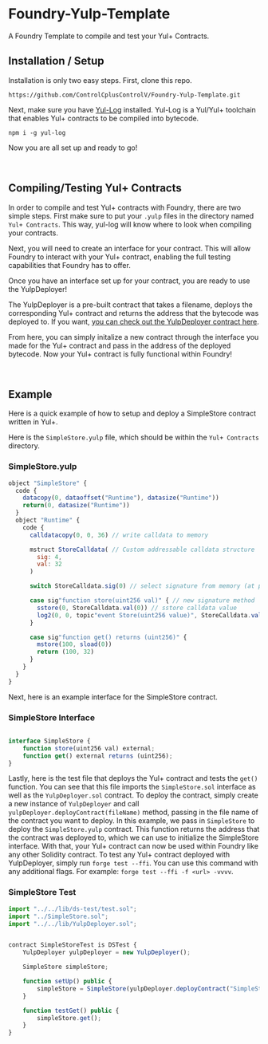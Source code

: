 # Foundry-Yulp-Template

A Foundry Template to compile and test your Yul+ Contracts.

## Installation / Setup

Installation is only two easy steps. First, clone this repo.

```
https://github.com/ControlCplusControlV/Foundry-Yulp-Template.git
```

Next, make sure you have [Yul-Log](https://github.com/ControlCplusControlV/Yul-Log) installed. Yul-Log is a Yul/Yul+ toolchain that enables Yul+ contracts to be compiled into bytecode.

```
npm i -g yul-log  
```

Now you are all set up and ready to go!

<br>

## Compiling/Testing Yul+ Contracts

In order to compile and test Yul+ contracts with Foundry, there are two simple steps. First make sure to put your `.yulp` files in the directory named `Yul+ Contracts`. This way, yul-log will know where to look when compiling your contracts.

Next, you will need to create an interface for your contract. This will allow Foundry to interact with your Yul+ contract, enabling the full testing capabilities that Foundry has to offer.

Once you have an interface set up for your contract, you are ready to use the YulpDeployer! 

The YulpDeployer is a pre-built contract that takes a filename, deploys the corresponding Yul+ contract and returns the address that the bytecode was deployed to. If you want, [you can check out the YulpDeployer contract here](https://github.com/ControlCplusControlV/Foundry-Yulp-Template/blob/main/src/test/lib/YulpDeployer.sol). 

From here, you can simply initalize a new contract through the interface you made for the Yul+ contract and pass in the address of the deployed bytecode. Now your Yul+ contract is fully functional within Foundry!

<br>

## Example
Here is a quick example of how to setup and deploy a SimpleStore contract written in Yul+.

Here is the `SimpleStore.yulp` file, which should be within the `Yul+ Contracts` directory.

### SimpleStore.yulp
```js
object "SimpleStore" {
  code {
    datacopy(0, dataoffset("Runtime"), datasize("Runtime"))
    return(0, datasize("Runtime"))
  }
  object "Runtime" {
    code {
      calldatacopy(0, 0, 36) // write calldata to memory

      mstruct StoreCalldata( // Custom addressable calldata structure
        sig: 4,
        val: 32
      )

      switch StoreCalldata.sig(0) // select signature from memory (at position 0)

      case sig"function store(uint256 val)" { // new signature method
        sstore(0, StoreCalldata.val(0)) // sstore calldata value
        log2(0, 0, topic"event Store(uint256 value)", StoreCalldata.val(0))
      }

      case sig"function get() returns (uint256)" {
        mstore(100, sload(0))
        return (100, 32)
      }
    }
  }
}
```

Next, here is an example interface for the SimpleStore contract.

### SimpleStore Interface

```js

interface SimpleStore {
    function store(uint256 val) external;
    function get() external returns (uint256);
}
```

Lastly, here is the test file that deploys the Yul+ contract and tests the `get()` function. You can see that this file imports the `SimpleStore.sol` interface as well as the `YulpDeployer.sol` contract. To deploy the contract, simply create a new instance of `YulpDeployer` and call `yulpDeployer.deployContract(fileName)` method, passing in the file name of the contract you want to deploy. In this example, we pass in `SimpleStore` to deploy the `SimpleStore.yulp` contract. This function returns the address that the contract was deployed to, which we can use to initialize the SimpleStore interface. With that, your Yul+ contract can now be used within Foundry like any other Solidity contract. To test any Yul+ contract deployed with YulpDeployer, simply run `forge test --ffi`. You can use this command with any additional flags. For example: `forge test --ffi -f <url> -vvvv`.

### SimpleStore Test

```js
import "../../lib/ds-test/test.sol";
import "../SimpleStore.sol";
import "../../lib/YulpDeployer.sol";


contract SimpleStoreTest is DSTest {
    YulpDeployer yulpDeployer = new YulpDeployer();

    SimpleStore simpleStore;

    function setUp() public {
        simpleStore = SimpleStore(yulpDeployer.deployContract("SimpleStore"));
    }

    function testGet() public {
        simpleStore.get();
    }
}
```


